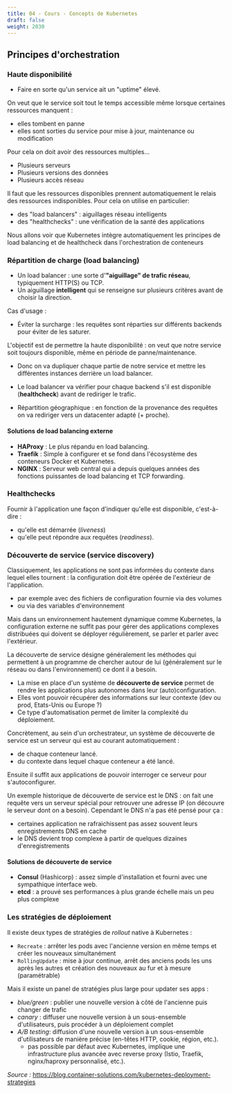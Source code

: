 ```yaml
---
title: 04 - Cours - Concepts de Kubernetes
draft: false
weight: 2030
---
```


## Principes d'orchestration

### Haute disponibilité

- Faire en sorte qu'un service ait un "uptime" élevé.

On veut que le service soit tout le temps accessible même lorsque certaines ressources manquent :

- elles tombent en panne
- elles sont sorties du service pour mise à jour, maintenance ou modification

Pour cela on doit avoir des ressources multiples...

- Plusieurs serveurs
- Plusieurs versions des données
- Plusieurs accès réseau

Il faut que les ressources disponibles prennent automatiquement le relais des ressources indisponibles.
Pour cela on utilise en particulier:

- des "load balancers" : aiguillages réseau intelligents
- des "healthchecks" : une vérification de la santé des applications

Nous allons voir que Kubernetes intègre automatiquement les principes de load balancing et de healthcheck dans l'orchestration de conteneurs

### Répartition de charge (load balancing)

- Un load balancer : une sorte d'**"aiguillage" de trafic réseau**, typiquement HTTP(S) ou TCP.
- Un aiguillage **intelligent** qui se renseigne sur plusieurs critères avant de choisir la direction.

Cas d'usage :

- Éviter la surcharge : les requêtes sont réparties sur différents backends pour éviter de les saturer.

L'objectif est de permettre la haute disponibilité : on veut que notre service soit toujours disponible, même en période de panne/maintenance.

- Donc on va dupliquer chaque partie de notre service et mettre les différentes instances derrière un load balancer.

- Le load balancer va vérifier pour chaque backend s'il est disponible (**healthcheck**) avant de rediriger le trafic.
- Répartition géographique : en fonction de la provenance des requêtes on va rediriger vers un datacenter adapté (+ proche).

#### Solutions de load balancing externe

- **HAProxy** : Le plus répandu en load balancing.
- **Traefik** : Simple à configurer et se fond dans l'écosystème des conteneurs Docker et Kubernetes.
- **NGINX** : Serveur web central qui a depuis quelques années des fonctions puissantes de load balancing et TCP forwarding.

### Healthchecks

Fournir à l'application une façon d'indiquer qu'elle est disponible, c'est-à-dire :

- qu'elle est démarrée (_liveness_)
- qu'elle peut répondre aux requêtes (_readiness_).

<!-- #### Exemple: le load balancing de Swarm

- load balancer intégré : Ingress
- Permet de router automatiquement le traffic d'un service vers les noeuds qui l'hébergent et sont disponibles.
- Pour héberger une production il suffit de rajouter un load balancer externe qui pointe vers un certain nombre de noeuds du cluster et le traffic sera routé automatiquement à partir de l'un des noeuds. -->

### Découverte de service (service discovery)

Classiquement, les applications ne sont pas informées du contexte dans lequel elles tournent : la configuration doit être opérée de l'extérieur de l'application.

- par exemple avec des fichiers de configuration fournie via des volumes
- ou via des variables d'environnement

Mais dans un environnement hautement dynamique comme Kubernetes, la configuration externe ne suffit pas pour gérer des applications complexes distribuées qui doivent se déployer régulièrement, se parler et parler avec l'extérieur.

La découverte de service désigne généralement les méthodes qui permettent à un programme de chercher autour de lui (généralement sur le réseau ou dans l'environnement) ce dont il a besoin.

- La mise en place d'un système de **découverte de service** permet de rendre les applications plus autonomes dans leur (auto)configuration.
- Elles vont pouvoir récupérer des informations sur leur contexte (dev ou prod, Etats-Unis ou Europe ?)
- Ce type d'automatisation permet de limiter la complexité du déploiement.

Concrètement, au sein d'un orchestrateur, un système de découverte de service est un serveur qui est au courant automatiquement :

- de chaque conteneur lancé.
- du contexte dans lequel chaque conteneur a été lancé.

Ensuite il suffit aux applications de pouvoir interroger ce serveur pour s'autoconfigurer.

Un exemple historique de découverte de service est le DNS : on fait une requête vers un serveur spécial pour retrouver une adresse IP (on découvre le serveur dont on a besoin).
Cependant le DNS n'a pas été pensé pour ça :

- certaines application ne rafraichissent pas assez souvent leurs enregistrements DNS en cache
- le DNS devient trop complexe à partir de quelques dizaines d'enregistrements
<!-- Le service DNS du réseau overlay de Docker Swarm avec des stacks permet une forme extrêmement simple et implicite de service discovery. Avec le DNS automatique de Swarm votre application microservice docker compose est automatiquement distribuée. -->

#### Solutions de découverte de service 
- **Consul** (Hashicorp) : assez simple d'installation et fourni avec une sympathique interface web.
- **etcd** : a prouvé ses performances à plus grande échelle mais un peu plus complexe
<!-- - (Kubernetes l'utilise en interne pour son control pane, mais pas pour ses applications) -->

<!-- - Kubernetes propose un service discovery extrêmement flexible grâce aux `deployments` et aux `services`. -->

### Les stratégies de déploiement

Il existe deux types de stratégies de *rollout* native à Kubernetes :
- `Recreate` : arrêter les pods avec l'ancienne version en même temps et créer les nouveaux simultanément
- `RollingUpdate` : mise à jour continue, arrêt des anciens pods les uns après les autres et création des nouveaux au fur et à mesure (paramétrable)

Mais il existe un panel de stratégies plus large pour updater ses apps :
- *blue/green* : publier une nouvelle version à côté de l'ancienne puis changer de trafic
- *canary* : diffuser une nouvelle version à un sous-ensemble d'utilisateurs, puis procéder à un déploiement complet
- *A/B testing*: diffusion d'une nouvelle version à un sous-ensemble d'utilisateurs de manière précise (en-têtes HTTP, cookie, région, etc.).
  - pas possible par défaut avec Kubernetes, implique une infrastructure plus avancée avec reverse proxy (Istio, Traefik, nginx/haproxy personnalisé, etc.).

*Source :* <https://blog.container-solutions.com/kubernetes-deployment-strategies>
